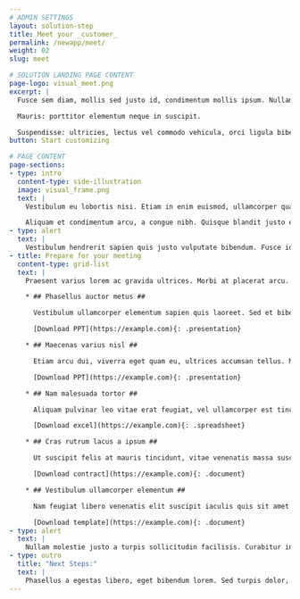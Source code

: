 ```yaml
---
# ADMIN SETTINGS
layout: solution-step
title: Meet your _customer_
permalink: /newapp/meet/
weight: 02
slug: meet

# SOLUTION LANDING PAGE CONTENT
page-logo: visual_meet.png
excerpt: |
  Fusce sem diam, mollis sed justo id, condimentum mollis ipsum. Nullam felis risus, facilisis ut magna a, eleifend convallis odio. Curabitur tristique interdum ex lobortis tempor.

  Mauris: porttitor elementum neque in suscipit.

  Suspendisse: ultricies, lectus vel commodo vehicula, orci ligula bibendum odio, vitae pulvinar odio nisl at ipsum. Mauris massa justo, imperdiet sit amet eleifend a, egestas a arcu.
button: Start customizing

# PAGE CONTENT
page-sections:
- type: intro
  content-type: side-illustration
  image: visual_frame.png
  text: |
    Vestibulum eu lobortis nisi. Etiam in enim euismod, ullamcorper quam sed, tincidunt ipsum. Vivamus vehicula dolor vel congue tempor.

    Aliquam et condimentum arcu, a congue nibh. Quisque blandit justo et erat volutpat, eu eleifend mi euismod. Vivamus dictum magna a vulputate sodales. Quisque iaculis dui at felis condimentum, quis congue neque dignissim. Maecenas non feugiat orci. Fusce vitae pretium nulla. Quisque vestibulum vel lectus ut euismod. Sed porttitor facilisis nibh, at convallis erat fermentum ut.
- type: alert
  text: |
    Vestibulum hendrerit sapien quis justo vulputate bibendum. Fusce id urna in dolor pretium tempor ornare vel arcu. Quisque a eleifend justo, id molestie dolor. In molestie urna vel commodo bibendum. Nunc in massa sit amet lacus faucibus luctus.
- title: Prepare for your meeting
  content-type: grid-list
  text: |
    Praesent varius lorem ac gravida ultrices. Morbi at placerat arcu.

    * ## Phasellus auctor metus ##

      Vestibulum ullamcorper elementum sapien quis laoreet. Sed et bibendum augue. Maecenas eget vulputate enim. Nullam eu magna nibh. Donec eget sem sodales, posuere leo a, laoreet tortor. Suspendisse potenti.

      [Download PPT](https://example.com){: .presentation}

    * ## Maecenas varius nisl ##

      Etiam arcu dui, viverra eget quam eu, ultrices accumsan tellus. Mauris et metus ut ante fringilla pharetra eu sit amet erat. Quisque aliquet elit sit amet semper consequat. Integer euismod nisi eu lorem tincidunt volutpat.

      [Download PPT](https://example.com){: .presentation}

    * ## Nam malesuada tortor ##

      Aliquam pulvinar leo vitae erat feugiat, vel ullamcorper est tincidunt. Pellentesque ac erat tempus augue efficitur scelerisque.

      [Download excel](https://example.com){: .spreadsheet}

    * ## Cras rutrum lacus a ipsum ##

      Ut suscipit felis at mauris tincidunt, vitae venenatis massa suscipit. Pellentesque sit amet velit congue, pretium erat tempus, pellentesque lectus.

      [Download contract](https://example.com){: .document}

    * ## Vestibulum ullamcorper elementum ##

      Nam feugiat libero venenatis elit suscipit iaculis quis sit amet turpis. Nulla placerat porttitor congue. Donec eu est sit amet nunc sollicitudin elementum vel et sapien.

      [Download template](https://example.com){: .document}
- type: alert
  text: |
    Nullam molestie justo a turpis sollicitudin facilisis. Curabitur interdum est non congue laoreet. Pellentesque faucibus, mauris nec scelerisque tincidunt, ex ex tempus elit, nec mattis eros lectus eu est. In hac habitasse platea dictumst. Fusce a sodales dui.
- type: outro
  title: "Next Steps:"
  text: |
    Phasellus a egestas libero, eget bibendum lorem. Sed turpis dolor, commodo a consequat in, mollis non augue. Class aptent taciti sociosqu ad litora torquent per conubia nostra, per inceptos himenaeos.
---
```

